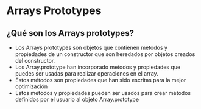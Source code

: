 # Arrays Prototypes
## ¿Qué son los Arrays prototypes?
- Los Arrays prototypes son objetos que contienen metodos y propiedades de un constructor que son heredados por objetos creados del constructor.
- Los Array.prototype han incorporado metodos y propiedades que puedes ser usadas para realizar operaciones en el array.
- Estos métodos son propiedades que han sido escritas para la mejor optimización
- Estos métodos y propiedades pueden ser usados para crear métodos definidos por el usuario al objeto Array.prototype
